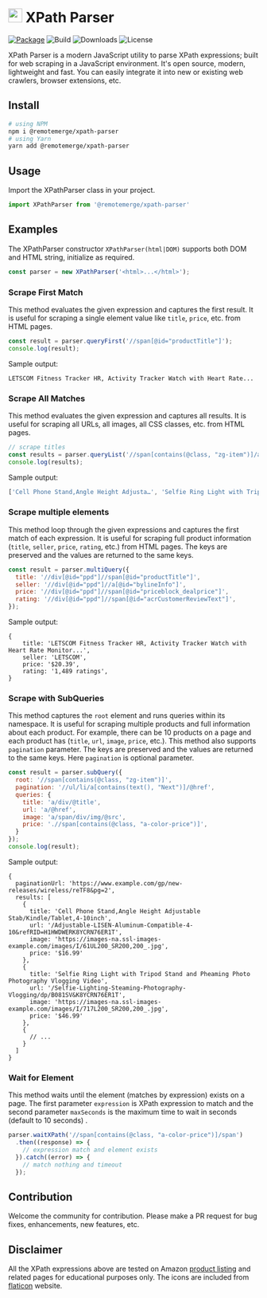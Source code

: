 # <img src="./assets/logo.png" width="28" height="28"> XPath Parser

[![Package](https://img.shields.io/npm/v/@remotemerge/xpath-parser?logo=npm)](https://www.npmjs.com/package/@remotemerge/xpath-parser)
![Build](https://img.shields.io/github/workflow/status/remotemerge/xpath-parser/Production?logo=github)
![Downloads](https://img.shields.io/npm/dt/@remotemerge/xpath-parser)
![License](https://img.shields.io/npm/l/@remotemerge/xpath-parser)

XPath Parser is a modern JavaScript utility to parse XPath expressions; built for web scraping in a JavaScript
environment. It's open source, modern, lightweight and fast. You can easily integrate it into new or existing web
crawlers, browser extensions, etc.

## Install

```bash
# using NPM
npm i @remotemerge/xpath-parser
# using Yarn
yarn add @remotemerge/xpath-parser
```

## Usage

Import the XPathParser class in your project.

```javascript
import XPathParser from '@remotemerge/xpath-parser'
```

## Examples

The XPathParser constructor `XPathParser(html|DOM)` supports both DOM and HTML string, initialize as required.

```javascript
const parser = new XPathParser('<html>...</html>');
```

### Scrape First Match

This method evaluates the given expression and captures the first result. It is useful for scraping a single element
value like `title`, `price`, etc. from HTML pages.

```javascript
const result = parser.queryFirst('//span[@id="productTitle"]');
console.log(result);
```

Sample output:

```text
LETSCOM Fitness Tracker HR, Activity Tracker Watch with Heart Rate...
```

### Scrape All Matches

This method evaluates the given expression and captures all results. It is useful for scraping all URLs, all images, all
CSS classes, etc. from HTML pages.

```javascript
// scrape titles
const results = parser.queryList('//span[contains(@class, "zg-item")]/a/div');
console.log(results);
```

Sample output:

```javascript
['Cell Phone Stand,Angle Height Adjusta…', 'Selfie Ring Light with Tripod…', 'HOVAMP MFi Certified Nylon…', '...']
```

### Scrape multiple elements

This method loop through the given expressions and captures the first match of each expression. It is useful for
scraping full product information (`title`, `seller`, `price`, `rating`, etc.) from HTML pages. The keys are preserved
and the values are returned to the same keys.

```javascript
const result = parser.multiQuery({
  title: '//div[@id="ppd"]//span[@id="productTitle"]',
  seller: '//div[@id="ppd"]//a[@id="bylineInfo"]',
  price: '//div[@id="ppd"]//span[@id="priceblock_dealprice"]',
  rating: '//div[@id="ppd"]//span[@id="acrCustomerReviewText"]',
});
```

Sample output:

```text
{
    title: 'LETSCOM Fitness Tracker HR, Activity Tracker Watch with Heart Rate Monitor...',
    seller: 'LETSCOM',
    price: '$20.39',
    rating: '1,489 ratings',
}
```

### Scrape with SubQueries

This method captures the `root` element and runs queries within its namespace. It is useful for scraping multiple
products and full information about each product. For example, there can be 10 products on a page and each product
has (`title`, `url`, `image`, `price`, etc.). This method also supports `pagination` parameter. The keys are preserved
and the values are returned to the same keys. Here `pagination` is optional parameter.

```javascript
const result = parser.subQuery({
  root: '//span[contains(@class, "zg-item")]',
  pagination: '//ul/li/a[contains(text(), "Next")]/@href',
  queries: {
    title: 'a/div/@title',
    url: 'a/@href',
    image: 'a/span/div/img/@src',
    price: './/span[contains(@class, "a-color-price")]',
  }
});
console.log(result);
```

Sample output:

```text
{
  paginationUrl: 'https://www.example.com/gp/new-releases/wireless/reTF8&pg=2',
  results: [
    {
      title: 'Cell Phone Stand,Angle Height Adjustable Stab/Kindle/Tablet,4-10inch',
      url: '/Adjustable-LISEN-Aluminum-Compatible-4-10&refRID=H1HWDWERK8YCRN76ER1T',
      image: 'https://images-na.ssl-images-example.com/images/I/61UL200_SR200,200_.jpg',
      price: '$16.99'
    },
    {
      title: 'Selfie Ring Light with Tripod Stand and Pheaming Photo Photography Vlogging Video',
      url: '/Selfie-Lighting-Steaming-Photography-Vlogging/dp/B081SV&K8YCRN76ER1T',
      image: 'https://images-na.ssl-images-example.com/images/I/717L200_SR200,200_.jpg',
      price: '$46.99'
    },
    {
      // ...
    }
  ]
}
```

### Wait for Element

This method waits until the element (matches by expression) exists on a page. The first parameter `expression` is XPath
expression to match and the second parameter `maxSeconds` is the maximum time to wait in seconds (default to 10 seconds)
.

```javascript
parser.waitXPath('//span[contains(@class, "a-color-price")]/span')
  .then((response) => {
    // expression match and element exists
  }).catch((error) => {
    // match nothing and timeout
  });
```

## Contribution

Welcome the community for contribution. Please make a PR request for bug fixes, enhancements, new features, etc.

## Disclaimer

All the XPath expressions above are tested on Amazon [product listing] and related pages for educational purposes only.
The icons are included from [flaticon] website.

[product listing]: https://www.amazon.com/gp/new-releases/wireless

[flaticon]: https://www.flaticon.com